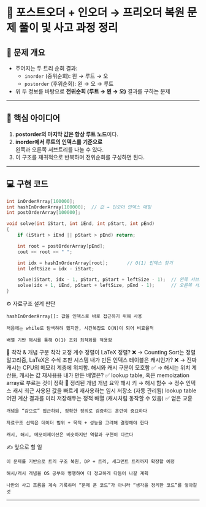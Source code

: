 # 🌲 포스트오더 + 인오더 → 프리오더 복원 문제 풀이 및 사고 과정 정리

## 🧩 문제 개요

- 주어지는 두 트리 순회 결과:  
  - `inorder` (중위순회): 왼 → 루트 → 오  
  - `postorder` (후위순회): 왼 → 오 → 루트  
- 위 두 정보를 바탕으로 **전위순회 (루트 → 왼 → 오)** 결과를 구하는 문제

---

## 🧠 핵심 아이디어

1. **postorder의 마지막 값은 항상 루트 노드**이다.
2. **inorder에서 루트의 인덱스를 기준으로**  
   왼쪽과 오른쪽 서브트리를 나눌 수 있다.
3. 이 구조를 재귀적으로 반복하며 전위순회를 구성하면 된다.

---

## 💻 구현 코드

```cpp
int inOrderArray[100000];
int hashInOrderArray[100000];  // 값 → 인오더 인덱스 매핑
int postOrderArray[100000];

void solve(int iStart, int iEnd, int pStart, int pEnd)
{
	if (iStart > iEnd || pStart > pEnd) return;

	int root = postOrderArray[pEnd];
	cout << root << " ";

	int idx = hashInOrderArray[root];       // O(1) 인덱스 찾기
	int leftSize = idx - iStart;

	solve(iStart, idx - 1, pStart, pStart + leftSize - 1);  // 왼쪽 서브트리
	solve(idx + 1, iEnd, pStart + leftSize, pEnd - 1);      // 오른쪽 서브트리
}
```

⚙️ 자료구조 설계 판단

    hashInOrderArray[]: 값을 인덱스로 바로 접근하기 위해 사용

    처음에는 while로 탐색하려 했지만, 시간복잡도 O(N)이 되어 비효율적

    배열 기반 해시를 통해 O(1) 조회 최적화를 적용함

🤯 착각 & 개념 구분
착각	교정
계수 정렬이 LaTeX 정렬?	❌ → Counting Sort는 정렬 알고리즘, LaTeX은 수식 조판 시스템
내가 만든 인덱스 테이블은 캐시인가?	❌ → 진짜 캐시는 CPU의 메모리 계층에 위치함.
해시와 캐시 구분이 모호함	✅ → 해시는 위치 계산용, 캐시는 값 재사용용
내가 만든 배열은?	✅ lookup table, 혹은 memoization array로 부르는 것이 정확
🧠 정리된 개념
개념	요약
해시	키 → 해시 함수 → 정수 인덱스
캐시	최근 사용된 값을 빠르게 재사용하는 임시 저장소 (자동 관리됨)
lookup table	어떤 계산 결과를 미리 저장해두는 정적 배열 (캐시처럼 동작할 수 있음)
✅ 얻은 교훈

    개념을 “감으로” 접근하되, 정확한 정의로 검증하는 훈련이 중요하다

    자료구조 선택은 데이터 범위 + 목적 + 성능을 고려해 결정해야 한다

    캐시, 해시, 메모이제이션은 비슷하지만 역할과 구현이 다르다

✍️ 앞으로 할 일

    이 문제를 기반으로 트리 구조 복원, DP + 트리, 세그먼트 트리까지 확장할 예정

    해시/캐시 개념을 OS 공부와 병행하여 더 정교하게 다듬어 나갈 계획

    나만의 사고 흐름을 계속 기록하며 “문제 푼 코드”가 아니라 “생각을 정리한 코드”를 쌓아갈 것


---
